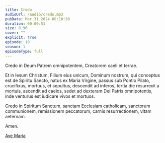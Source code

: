 ```yaml
---
title: Credo
audioUrl: /audio/credo.mp3
pubDate: Mar 31 2024 00:10:10
duration: 00:00:51
size: 0.96
cover: ""
explicit: true
episode: 10
season: 1
episodeType: full
---
```

Credo in Deum Patrem omnipotentem, Creatorem caeli et terrae. 

Et in Iesum Christum, Filium eius unicum, Dominum nostrum, qui conceptus est de Spiritu Sancto, natus ex Maria Virgine, passus sub Pontio Pilato, crucifixus, mortuus, et sepultus, descendit ad inferos, tertia die resurrexit a mortuis, ascendit ad caelos, sedet ad dexteram Dei Patris omnipotentis, inde venturus est iudicare vivos et mortuos. 

Credo in Spiritum Sanctum, sanctam Ecclesiam catholicam, sanctorum communionem, remissionem peccatorum, carnis resurrectionem, vitam aeternam. 

Amen.

<div class="text-center mt-16">
  <a class="btn btn-accent mt-9" href="/episode/post04">Ave Maria</a>
</div>
